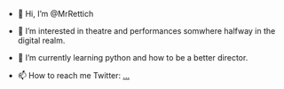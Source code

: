 - 👋 Hi, I’m @MrRettich
- 👀 I’m interested in theatre and performances somwhere halfway in the digital realm.
- 🌱 I’m currently learning python and how to be a better director.

- 📫 How to reach me Twitter: [...](https://twitter.com/DerTagedieb)

<!---
MrRettich/MrRettich is a ✨ special ✨ repository because its `README.md` (this file) appears on your GitHub profile.
You can click the Preview link to take a look at your changes.
--->
